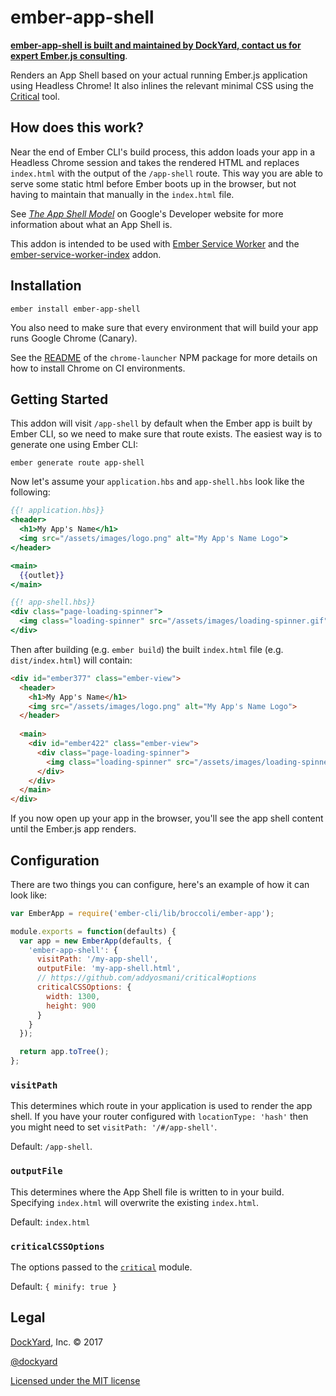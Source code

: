 # ember-app-shell

**[ember-app-shell is built and maintained by DockYard, contact us for expert Ember.js consulting](https://dockyard.com/ember-consulting)**.

Renders an App Shell based on your actual running Ember.js application using Headless Chrome! It also inlines the relevant minimal CSS using the [Critical](https://github.com/addyosmani/critical) tool.

## How does this work?

Near the end of Ember CLI's build process, this addon loads your app in a Headless Chrome session and takes the rendered HTML and replaces `index.html` with the output of the `/app-shell` route. This way you are able to serve some static html before Ember boots up in the browser, but not having to maintain that manually in the `index.html` file.

See _[The App Shell Model](https://developers.google.com/web/fundamentals/architecture/app-shell)_ on Google's Developer website for more information about what an App Shell is.

This addon is intended to be used with [Ember Service Worker](http://ember-service-worker.com) and the [ember-service-worker-index](https://github.com/DockYard/ember-service-worker-index) addon.

## Installation

```shell
ember install ember-app-shell
```

You also need to make sure that every environment that will build your app runs Google Chrome (Canary).

See the [README](https://www.npmjs.com/package/chrome-launcher#continuous-integration) of the `chrome-launcher` NPM package for more details on how to install Chrome on CI environments.

## Getting Started

This addon will visit `/app-shell` by default when the Ember app is built by Ember CLI, so we need to make sure that route exists. The easiest way is to generate one using Ember CLI:

```shell
ember generate route app-shell
```

Now let's assume your `application.hbs` and `app-shell.hbs` look like the following:

```handlebars
{{! application.hbs}}
<header>
  <h1>My App's Name</h1>
  <img src="/assets/images/logo.png" alt="My App's Name Logo">
</header>

<main>
  {{outlet}}
</main>
```

```handlebars
{{! app-shell.hbs}}
<div class="page-loading-spinner">
  <img class="loading-spinner" src="/assets/images/loading-spinner.gif" alt="loading...">
</div>
```

Then after building (e.g. `ember build`) the built `index.html` file (e.g. `dist/index.html`) will contain:

```html
<div id="ember377" class="ember-view">
  <header>
    <h1>My App's Name</h1>
    <img src="/assets/images/logo.png" alt="My App's Name Logo">
  </header>
  
  <main>
    <div id="ember422" class="ember-view">
      <div class="page-loading-spinner">
        <img class="loading-spinner" src="/assets/images/loading-spinner.gif" alt="loading...">
      </div>
    </div>
  </main>
</div>
```

If you now open up your app in the browser, you'll see the app shell content until the Ember.js app renders.

## Configuration

There are two things you can configure, here's an example of how it can look like:

```javascript
var EmberApp = require('ember-cli/lib/broccoli/ember-app');

module.exports = function(defaults) {
  var app = new EmberApp(defaults, {
    'ember-app-shell': {
      visitPath: '/my-app-shell',
      outputFile: 'my-app-shell.html',
      // https://github.com/addyosmani/critical#options
      criticalCSSOptions: {
        width: 1300,
        height: 900
      }
    }
  });

  return app.toTree();
};
```

### `visitPath`

This determines which route in your application is used to render the app shell. If you have your router configured with `locationType: 'hash'` then you might need to set `visitPath: '/#/app-shell'`.

Default: `/app-shell`.

### `outputFile`

This determines where the App Shell file is written to in your build.
Specifying `index.html` will overwrite the existing `index.html`.

Default: `index.html`

### `criticalCSSOptions`

The options passed to the [`critical`](https://github.com/addyosmani/critical) module.

Default: `{ minify: true }`

## Legal

[DockYard](http://dockyard.com/), Inc. &copy; 2017

[@dockyard](http://twitter.com/dockyard)

[Licensed under the MIT license](http://www.opensource.org/licenses/mit-license.php)
